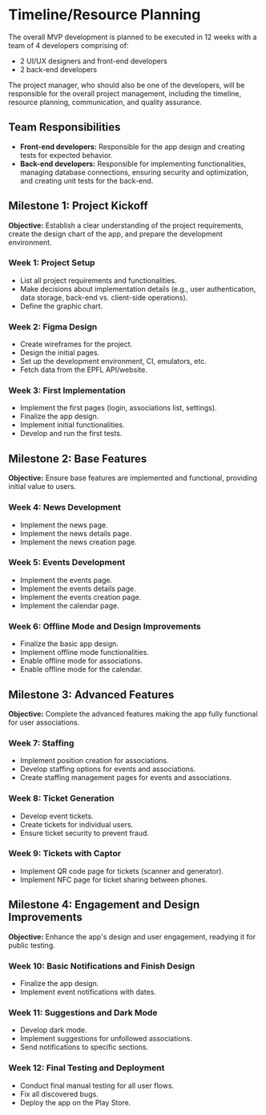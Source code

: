 # Timeline/Resource Planning

The overall MVP development is planned to be executed in 12 weeks with a team of 4 developers comprising of:

- 2 UI/UX designers and front-end developers
- 2 back-end developers

The project manager, who should also be one of the developers, will be responsible for the overall project management, including the timeline, resource planning, communication, and quality assurance.

## Team Responsibilities
- **Front-end developers:** Responsible for the app design and creating tests for expected behavior.
- **Back-end developers:** Responsible for implementing functionalities, managing database connections, ensuring security and optimization, and creating unit tests for the back-end.

## Milestone 1: Project Kickoff
**Objective:** Establish a clear understanding of the project requirements, create the design chart of the app, and prepare the development environment.

### Week 1: Project Setup
- List all project requirements and functionalities.
- Make decisions about implementation details (e.g., user authentication, data storage, back-end vs. client-side operations).
- Define the graphic chart.

### Week 2: Figma Design
- Create wireframes for the project.
- Design the initial pages.
- Set up the development environment, CI, emulators, etc.
- Fetch data from the EPFL API/website.

### Week 3: First Implementation
- Implement the first pages (login, associations list, settings).
- Finalize the app design.
- Implement initial functionalities.
- Develop and run the first tests.

## Milestone 2: Base Features
**Objective:** Ensure base features are implemented and functional, providing initial value to users.

### Week 4: News Development
- Implement the news page.
- Implement the news details page.
- Implement the news creation page.

### Week 5: Events Development
- Implement the events page.
- Implement the events details page.
- Implement the events creation page.
- Implement the calendar page.

### Week 6: Offline Mode and Design Improvements
- Finalize the basic app design.
- Implement offline mode functionalities.
- Enable offline mode for associations.
- Enable offline mode for the calendar.

## Milestone 3: Advanced Features
**Objective:** Complete the advanced features making the app fully functional for user associations.

### Week 7: Staffing
- Implement position creation for associations.
- Develop staffing options for events and associations.
- Create staffing management pages for events and associations.

### Week 8: Ticket Generation
- Develop event tickets.
- Create tickets for individual users.
- Ensure ticket security to prevent fraud.

### Week 9: Tickets with Captor
- Implement QR code page for tickets (scanner and generator).
- Implement NFC page for ticket sharing between phones.

## Milestone 4: Engagement and Design Improvements
**Objective:** Enhance the app's design and user engagement, readying it for public testing.

### Week 10: Basic Notifications and Finish Design
- Finalize the app design.
- Implement event notifications with dates.

### Week 11: Suggestions and Dark Mode
- Develop dark mode.
- Implement suggestions for unfollowed associations.
- Send notifications to specific sections.

### Week 12: Final Testing and Deployment
- Conduct final manual testing for all user flows.
- Fix all discovered bugs.
- Deploy the app on the Play Store.

